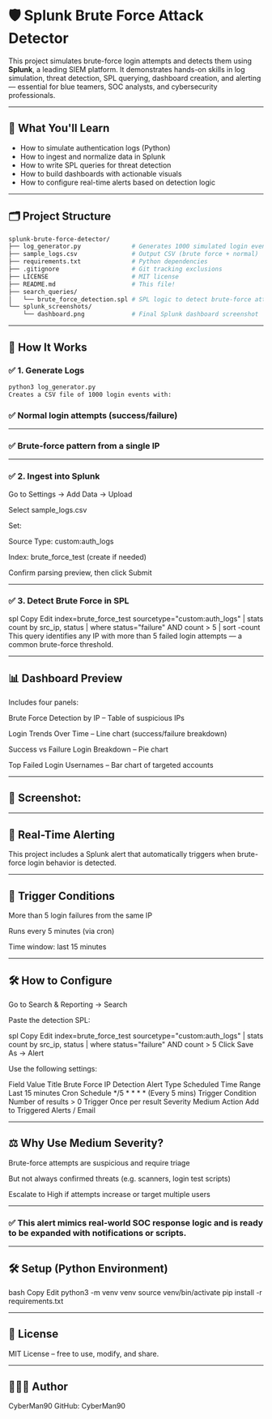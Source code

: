 # 🛡️ Splunk Brute Force Attack Detector

This project simulates brute-force login attempts and detects them using **Splunk**, a leading SIEM platform. It demonstrates hands-on skills in log simulation, threat detection, SPL querying, dashboard creation, and alerting — essential for blue teamers, SOC analysts, and cybersecurity professionals.

---

## 🧠 What You'll Learn

- How to simulate authentication logs (Python)
- How to ingest and normalize data in Splunk
- How to write SPL queries for threat detection
- How to build dashboards with actionable visuals
- How to configure real-time alerts based on detection logic

---

## 🗂️ Project Structure

```bash
splunk-brute-force-detector/
├── log_generator.py              # Generates 1000 simulated login events
├── sample_logs.csv               # Output CSV (brute force + normal)
├── requirements.txt              # Python dependencies
├── .gitignore                    # Git tracking exclusions
├── LICENSE                       # MIT license
├── README.md                     # This file!
├── search_queries/
│   └── brute_force_detection.spl # SPL logic to detect brute-force attempts
└── splunk_screenshots/
    └── dashboard.png             # Final Splunk dashboard screenshot
```

---

## 🚀 How It Works

### ✅ 1. Generate Logs

```bash
python3 log_generator.py
Creates a CSV file of 1000 login events with:
```
### ✅ Normal login attempts (success/failure)

---

### ✅ Brute-force pattern from a single IP

---

### ✅ 2. Ingest into Splunk

Go to Settings → Add Data → Upload

Select sample_logs.csv

Set:

Source Type: custom:auth_logs

Index: brute_force_test (create if needed)

Confirm parsing preview, then click Submit

---

### ✅ 3. Detect Brute Force in SPL

spl
Copy
Edit
index=brute_force_test sourcetype="custom:auth_logs"
| stats count by src_ip, status
| where status="failure" AND count > 5
| sort -count
This query identifies any IP with more than 5 failed login attempts — a common brute-force threshold.

---

## 📊 Dashboard Preview

Includes four panels:

Brute Force Detection by IP – Table of suspicious IPs

Login Trends Over Time – Line chart (success/failure breakdown)

Success vs Failure Login Breakdown – Pie chart

Top Failed Login Usernames – Bar chart of targeted accounts

---

## 📸 Screenshot:

---

## 🔔 Real-Time Alerting

This project includes a Splunk alert that automatically triggers when brute-force login behavior is detected.

---

## 🎯 Trigger Conditions
More than 5 login failures from the same IP

Runs every 5 minutes (via cron)

Time window: last 15 minutes

---

## 🛠️ How to Configure
Go to Search & Reporting → Search

Paste the detection SPL:

spl
Copy
Edit
index=brute_force_test sourcetype="custom:auth_logs"
| stats count by src_ip, status
| where status="failure" AND count > 5
Click Save As → Alert

Use the following settings:

Field	Value
Title	Brute Force IP Detection
Alert Type	Scheduled
Time Range	Last 15 minutes
Cron Schedule	*/5 * * * * (Every 5 mins)
Trigger Condition	Number of results > 0
Trigger	Once per result
Severity	Medium
Action	Add to Triggered Alerts / Email

---

## ⚖️ Why Use Medium Severity?
Brute-force attempts are suspicious and require triage

But not always confirmed threats (e.g. scanners, login test scripts)

Escalate to High if attempts increase or target multiple users

---

### ✅ This alert mimics real-world SOC response logic and is ready to be expanded with notifications or scripts.

---

## 🛠️ Setup (Python Environment)
bash
Copy
Edit
python3 -m venv venv
source venv/bin/activate
pip install -r requirements.txt

---

## 📄 License

MIT License – free to use, modify, and share.

---

## 👨🏽‍💻 Author

CyberMan90
GitHub: CyberMan90


